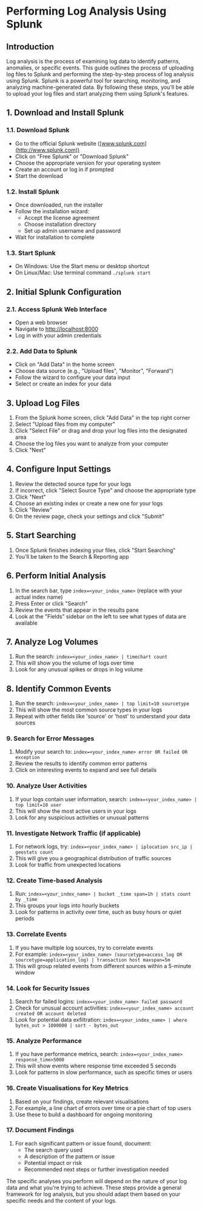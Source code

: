 # **Performing Log Analysis Using Splunk**

## **Introduction**

Log analysis is the process of examining log data to identify patterns,
anomalies, or specific events. This guide outlines the process of
uploading log files to Splunk and performing the step-by-step process of
log analysis using Splunk. Splunk is a powerful tool for searching,
monitoring, and analyzing machine-generated data. By following these
steps, you'll be able to upload your log files and start analyzing them
using Splunk's features.

## **1. Download and Install Splunk**

### 1.1. Download Splunk

- Go to the official Splunk website
  ([www.splunk.com](http://www.splunk.com))
- Click on "Free Splunk" or "Download Splunk"
- Choose the appropriate version for your operating system
- Create an account or log in if prompted
- Start the download

### 1.2. Install Splunk

- Once downloaded, run the installer
- Follow the installation wizard:
  - Accept the license agreement
  - Choose installation directory
  - Set up admin username and password
- Wait for installation to complete

### 1.3. Start Splunk

- On Windows: Use the Start menu or desktop shortcut
- On Linux/Mac: Use terminal command `./splunk start`

## **2. Initial Splunk Configuration**

### 2.1. Access Splunk Web Interface

- Open a web browser
- Navigate to [http://localhost:8000](http://localhost:8000)
- Log in with your admin credentials

### 2.2. Add Data to Splunk

- Click on "Add Data" in the home screen
- Choose data source (e.g., "Upload files", "Monitor", "Forward")
- Follow the wizard to configure your data input
- Select or create an index for your data

## **3. Upload Log Files**

1. From the Splunk home screen, click "Add Data" in the top right
   corner
2. Select "Upload files from my computer"
3. Click "Select File" or drag and drop your log files into the
   designated area
4. Choose the log files you want to analyze from your computer
5. Click "Next"

## **4. Configure Input Settings**

1. Review the detected source type for your logs
2. If incorrect, click "Select Source Type" and choose the
   appropriate type
3. Click "Next"
4. Choose an existing index or create a new one for your logs
5. Click "Review"
6. On the review page, check your settings and click "Submit"

## **5. Start Searching**

1. Once Splunk finishes indexing your files, click "Start Searching"
2. You'll be taken to the Search & Reporting app

## **6. Perform Initial Analysis**

1. In the search bar, type `index=<your_index_name>` (replace with your
   actual index name)
2. Press Enter or click "Search"
3. Review the events that appear in the results pane
4. Look at the "Fields" sidebar on the left to see what types of data
   are available

## **7. Analyze Log Volumes**

1. Run the search: `index=<your_index_name> | timechart count`
2. This will show you the volume of logs over time
3. Look for any unusual spikes or drops in log volume

## **8. Identify Common Events**

1. Run the search: `index=<your_index_name> | top limit=10 sourcetype`
2. This will show the most common source types in your logs
3. Repeat with other fields like 'source' or 'host' to understand
   your data sources

### **9. Search for Error Messages**

1. Modify your search to: `index=<your_index_name> error OR failed OR
   exception`
2. Review the results to identify common error patterns
3. Click on interesting events to expand and see full details

### **10. Analyze User Activities**

1. If your logs contain user information, search:
   `index=<your_index_name> | top limit=10 user`
2. This will show the most active users in your logs
3. Look for any suspicious activities or unusual patterns

### **11. Investigate Network Traffic (if applicable)**

1. For network logs, try: `index=<your_index_name> | iplocation
   src_ip | geostats count`
2. This will give you a geographical distribution of traffic sources
3. Look for traffic from unexpected locations

### **12. Create Time-based Analysis**

1. Run: `index=<your_index_name> | bucket _time span=1h | stats
   count by _time`
2. This groups your logs into hourly buckets
3. Look for patterns in activity over time, such as busy hours or quiet
   periods

### **13. Correlate Events**

1. If you have multiple log sources, try to correlate events
2. For example: `index=<your_index_name> (sourcetype=access_log OR
   sourcetype=application_log) | transaction host maxspan=5m`
3. This will group related events from different sources within a
   5-minute window

### **14. Look for Security Issues**

1. Search for failed logins: `index=<your_index_name> failed password`
2. Check for unusual account activities: `index=<your_index_name>
   account created OR account deleted`
3. Look for potential data exfiltration: `index=<your_index_name> |
   where bytes_out > 1000000 | sort - bytes_out`

### **15. Analyze Performance**

1. If you have performance metrics, search: `index=<your_index_name>
   response_time>5000`
2. This will show events where response time exceeded 5 seconds
3. Look for patterns in slow performance, such as specific times or
   users

### **16. Create Visualisations for Key Metrics**

1. Based on your findings, create relevant visualisations
2. For example, a line chart of errors over time or a pie chart of top
   users
3. Use these to build a dashboard for ongoing monitoring

### **17. Document Findings**

1. For each significant pattern or issue found, document:
   - The search query used
   - A description of the pattern or issue
   - Potential impact or risk
   - Recommended next steps or further investigation needed

The specific analyses you perform will depend on the nature of your log
data and what you're trying to achieve. These steps provide a general
framework for log analysis, but you should adapt them based on your
specific needs and the content of your logs.
